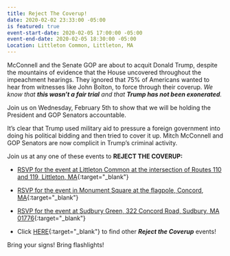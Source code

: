 ```yaml
---
title: Reject The Coverup!
date: 2020-02-02 23:33:00 -05:00
is featured: true
event-start-date: 2020-02-05 17:00:00 -05:00
event-end-date: 2020-02-05 18:30:00 -05:00
Location: Littleton Common, Littleton, MA
---
```


McConnell and the Senate GOP are about to acquit Donald Trump, despite the mountains of evidence that the House uncovered throughout the impeachment hearings. They ignored that 75% of Americans wanted to hear from witnesses like John Bolton, to force through their coverup. *We know that **this wasn’t a fair trial** and that **Trump has not been exonerated**.*

Join us on Wednesday, February 5th to show that we will be holding the President and GOP Senators accountable.

It’s clear that Trump used military aid to pressure a foreign government into doing his political bidding and then tried to cover it up. Mitch McConnell and GOP Senators are now complicit in Trump’s criminal activity.

Join us at any one of these events to **REJECT THE COVERUP:**

* [RSVP for the event at Littleton Common at the intersection of Routes 110 and 119, Littleton, MA](https://www.google.com/maps/place/MA-110\+%26\+MA-119,\+Littleton,\+MA\+01460/@42.5464289,-71.4729262,3a,75y,176.24h,82.81t/data=!3m7!1e1!3m5!1sRiZH_-3p9mtKAqSOYh9hdw!2e0!6s%2F%2Fgeo2.ggpht.com%2Fcbk%3Fpanoid%3DRiZH_-3p9mtKAqSOYh9hdw%26output%3Dthumbnail%26cb_client%3Dsearch.gws-prod%2Fmaps%2Flocal-details-getcard.gps%26thumb%3D2%26w%3D360%26h%3D120%26yaw%3D324.74734%26pitch%3D0%26thumbfov%3D100!7i13312!8i6656!4m5!3m4!1s0x89e396774290aa25:0xefed32ec79fad65c!8m2!3d42.5464573!4d-71.4729471){:target="_blank"} 

* [RSVP for the event in Monument Square at the flagpole, Concord, MA](https://actionnetwork.org/events/concord-rejects-the-coverup){:target="_blank"} 

* [RSVP for the event at Sudbury Green, 322 Concord Road, Sudbury, MA 01776](https://actionnetwork.org/events/reject-the-coverup-56){:target="_blank"} 

*  Click [HERE](https://rejectthecoverup.org){:target="_blank"} to find other ***Reject the Coverup*** events!

Bring your signs!  Bring flashlights!